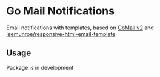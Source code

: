 # Go Mail Notifications
Email notifications with templates, based on [GoMail v2](https://gopkg.in/gomail.v2) and [leemunroe/responsive-html-email-template](https://github.com/leemunroe/responsive-html-email-template)

## Usage

Package is in development
